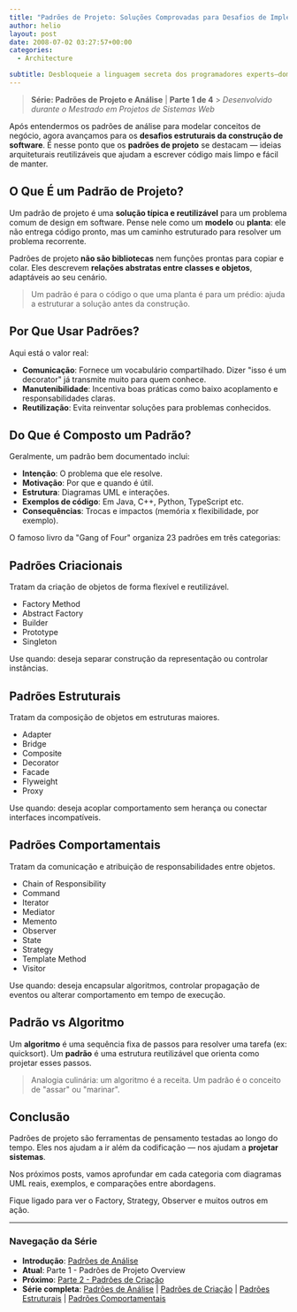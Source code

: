 ```yaml
---
title: "Padrões de Projeto: Soluções Comprovadas para Desafios de Implementação"
author: helio
layout: post
date: 2008-07-02 03:27:57+00:00
categories:
  - Architecture

subtitle: Desbloqueie a linguagem secreta dos programadores experts—domine os padrões de design da Gang of Four que transformam código caótico em sistemas elegantes e mantíveis através de soluções orientadas a objetos comprovadas
---
```


> **Série: Padrões de Projeto e Análise** | **Parte 1 de 4** > _Desenvolvido durante o Mestrado em Projetos de Sistemas Web_

Após entendermos os padrões de análise para modelar conceitos de negócio, agora avançamos para os **desafios estruturais da construção de software**. É nesse ponto que os **padrões de projeto** se destacam — ideias arquiteturais reutilizáveis que ajudam a escrever código mais limpo e fácil de manter.

## O Que É um Padrão de Projeto?

Um padrão de projeto é uma **solução típica e reutilizável** para um problema comum de design em software. Pense nele como um **modelo** ou **planta**: ele não entrega código pronto, mas um caminho estruturado para resolver um problema recorrente.

Padrões de projeto **não são bibliotecas** nem funções prontas para copiar e colar. Eles descrevem **relações abstratas entre classes e objetos**, adaptáveis ao seu cenário.

> Um padrão é para o código o que uma planta é para um prédio: ajuda a estruturar a solução antes da construção.

## Por Que Usar Padrões?

Aqui está o valor real:

- **Comunicação**: Fornece um vocabulário compartilhado. Dizer "isso é um decorator" já transmite muito para quem conhece.
- **Manutenibilidade**: Incentiva boas práticas como baixo acoplamento e responsabilidades claras.
- **Reutilização**: Evita reinventar soluções para problemas conhecidos.

## Do Que é Composto um Padrão?

Geralmente, um padrão bem documentado inclui:

- **Intenção**: O problema que ele resolve.
- **Motivação**: Por que e quando é útil.
- **Estrutura**: Diagramas UML e interações.
- **Exemplos de código**: Em Java, C++, Python, TypeScript etc.
- **Consequências**: Trocas e impactos (memória x flexibilidade, por exemplo).

O famoso livro da "Gang of Four" organiza 23 padrões em três categorias:

## Padrões Criacionais

Tratam da criação de objetos de forma flexível e reutilizável.

- Factory Method
- Abstract Factory
- Builder
- Prototype
- Singleton

Use quando: deseja separar construção da representação ou controlar instâncias.

## Padrões Estruturais

Tratam da composição de objetos em estruturas maiores.

- Adapter
- Bridge
- Composite
- Decorator
- Facade
- Flyweight
- Proxy

Use quando: deseja acoplar comportamento sem herança ou conectar interfaces incompatíveis.

## Padrões Comportamentais

Tratam da comunicação e atribuição de responsabilidades entre objetos.

- Chain of Responsibility
- Command
- Iterator
- Mediator
- Memento
- Observer
- State
- Strategy
- Template Method
- Visitor

Use quando: deseja encapsular algoritmos, controlar propagação de eventos ou alterar comportamento em tempo de execução.

## Padrão vs Algoritmo

Um **algoritmo** é uma sequência fixa de passos para resolver uma tarefa (ex: quicksort).
Um **padrão** é uma estrutura reutilizável que orienta como projetar esses passos.

> Analogia culinária: um algoritmo é a receita. Um padrão é o conceito de "assar" ou "marinar".

## Conclusão

Padrões de projeto são ferramentas de pensamento testadas ao longo do tempo. Eles nos ajudam a ir além da codificação — nos ajudam a **projetar sistemas**.

Nos próximos posts, vamos aprofundar em cada categoria com diagramas UML reais, exemplos, e comparações entre abordagens.

Fique ligado para ver o Factory, Strategy, Observer e muitos outros em ação.

---

### **Navegação da Série**

- **Introdução**: [Padrões de Análise](../2008-07-01-padroes-de-analise/)
- **Atual**: Parte 1 - Padrões de Projeto Overview
- **Próximo**: [Parte 2 - Padrões de Criação](../2008-07-04-padroes-de-criacao/)
- **Série completa**: [Padrões de Análise](../2008-07-01-padroes-de-analise/) | [Padrões de Criação](../2008-07-04-padroes-de-criacao/) | [Padrões Estruturais](../2008-07-06-padroes-estruturais/) | [Padrões Comportamentais](../2008-07-08-padroes-comportamentais/)
